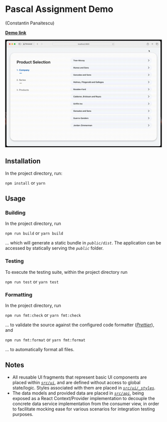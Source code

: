 # Pascal Assignment Demo

(Constantin Panaitescu)

[**Demo link**](https://constantin-swejobs.github.io/assignment-pascal/)

![Demo Screen Capture](screenshots/screen-capture.gif)

## Installation

In the project directory, run:

`npm install`
or
`yarn`

## Usage

### Building

In the project directory, run

`npm run build`
or
`yarn build`

... which will generate a static bundle in _`public/dist`_. The application can be accessed by statically serving the _`public`_ folder.

### Testing

To execute the testing suite, within the project directory run

`npm run test`
or
`yarn test`

### Formatting

In the project directory, run

`npm run fmt:check`
or
`yarn fmt:check`

... to validate the source against the configured code formatter ([_Prettier_](https://prettier.io/)), and

`npm run fmt:format`
or
`yarn fmt:format`

... to automatically format all files.

## Notes

- All reusable UI fragments that represent basic UI components are placed within [_`src/ui`_](src/ui), and are defined without access to global state/logic. Styles associated with them are placed in [_`src/ui/_styles`_](src/ui/_styles).
- The data models and provided data are placed in [_`src/api`_](src/api), being exposed as a React Context/Provider implementation to decouple the concrete data service implementation from the consumer view, in order to facilitate mocking ease for various scenarios for integration testing purposes.
